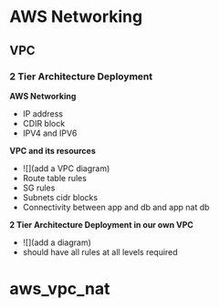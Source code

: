 # AWS Networking
## VPC
### 2 Tier Architecture Deployment

**AWS Networking**
- IP address
- CDIR block
- IPV4 and IPV6

**VPC and its resources**
- ![](add a VPC diagram)
- Route table rules
- SG rules
- Subnets cidr blocks
- Connectivity between app and db and app nat db

**2 Tier Architecture Deployment in our own VPC**
- ![](add a diagram)
- should have all rules at all levels required


# aws_vpc_nat
